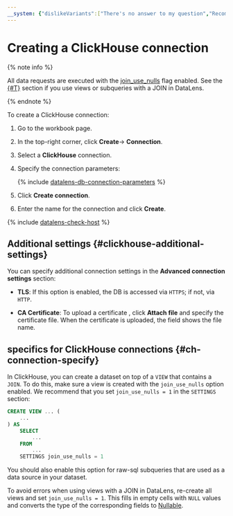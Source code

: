 ```yaml
---
__system: {"dislikeVariants":["There's no answer to my question","Recommendations aren't helpful","Content does not match the title","Other"]}
---
```

# Creating a ClickHouse connection

{% note info %}

All data requests are executed with the [join_use_nulls](https://clickhouse.com/docs/en/operations/settings/settings/#join_use_nulls) flag enabled. See the [{#T}](#ch-connection-specify) section if you use views or subqueries with a JOIN in DataLens.

{% endnote %}



To create a ClickHouse connection:

1. Go to the workbook page.
1. In the top-right corner, click **Create**→ **Connection**.
1. Select a **ClickHouse** connection.
1. Specify the connection parameters:

   {% include [datalens-db-connection-parameters](../../../_includes/datalens/datalens-db-connection-parameters.md) %}

1. Click **Create connection**.
1. Enter the name for the connection and click **Create**.

{% include [datalens-check-host](../../../_includes/datalens/operations/datalens-check-host.md) %}


## Additional settings {#clickhouse-additional-settings}

You can specify additional connection settings in the **Advanced connection settings** section:

* **TLS**: If this option is enabled, the DB is accessed via `HTTPS`; if not, via `HTTP`.

* **CA Certificate**: To upload a certificate , click **Attach file** and specify the certificate file. When the certificate is uploaded, the field shows the file name.

##  specifics for ClickHouse connections {#ch-connection-specify}

In ClickHouse, you can create a dataset on top of a `VIEW` that contains a `JOIN`. To do this, make sure a view is created with the `join_use_nulls` option enabled. We recommend that you set `join_use_nulls = 1` in the `SETTINGS` section:

```sql
CREATE VIEW ... (
    ...
) AS
    SELECT
        ...
    FROM
        ...
    SETTINGS join_use_nulls = 1
```

You should also enable this option for raw-sql subqueries that are used as a data source in your dataset.

To avoid errors when using views with a JOIN in DataLens, re-create all views and set `join_use_nulls = 1`. This fills in empty cells with `NULL` values and converts the type of the corresponding fields to [Nullable](https://clickhouse.com/docs/en/sql-reference/data-types/nullable/#data_type-nullable).
